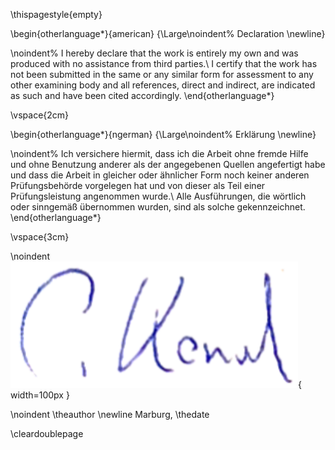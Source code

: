 \thispagestyle{empty}

\begin{otherlanguage*}{american}
{\Large\noindent%
Declaration \newline}

\noindent%
I hereby declare that the work is entirely my own and was produced with no assistance from third parties.\\
I certify that the work has not been submitted in the same or any similar form for assessment to any other examining body and all references, direct and indirect, are indicated as such and have been cited accordingly.
\end{otherlanguage*}

\vspace{2cm}

\begin{otherlanguage*}{ngerman}
{\Large\noindent%
Erklärung \newline}

\noindent%
Ich versichere hiermit, dass ich die Arbeit ohne fremde Hilfe und ohne Benutzung anderer als der angegebenen Quellen angefertigt habe und dass die Arbeit in gleicher oder ähnlicher Form noch keiner anderen Prüfungsbehörde vorgelegen hat und von dieser als Teil einer Prüfungsleistung angenommen wurde.\\
Alle Ausführungen, die wörtlich oder sinngemäß übernommen wurden, sind als solche gekennzeichnet.
\end{otherlanguage*}

\vspace{3cm}

\noindent
![](images/signature.png){ width=100px }

\noindent
\theauthor \newline
Marburg, \thedate

\cleardoublepage

<!-- \pagestyle{fancy} -->
